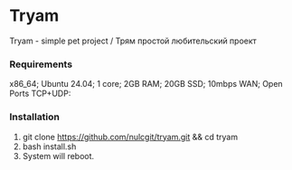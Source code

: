 # Tryam

Tryam - simple pet project / Трям простой любительский проект

### Requirements

x86_64; Ubuntu 24.04; 1 core; 2GB RAM; 20GB SSD; 10mbps WAN; Open Ports TCP+UDP:

### Installation

1. git clone https://github.com/nulcgit/tryam.git && cd tryam
2. bash install.sh
3. System will reboot.
